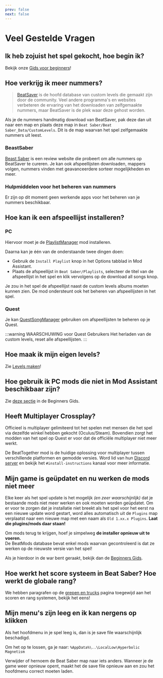 ```yaml
---
prev: false
next: false
---
```


# Veel Gestelde Vragen

## Ik heb zojuist het spel gekocht, hoe begin ik?

Bekijk onze [Gids voor beginners](/nl/beginners-guide.md)!

## Hoe verkrijg ik meer nummers?

> [BeatSaver](https://beatsaver.com) is de hoofd database van custom levels die gemaakt zijn door de community. Veel andere programma's en websites verbeteren de ervaring van het downloaden van zelfgemaakte nummers, maar BeatSaver is de plek waar deze gehost worden.

Als je de nummers handmatig download van BeatSaver, pak deze dan uit naar een map en plaats deze map in `Beat Saber/Beat Saber_Data/CustomLevels`. Dit is de map waarvan het spel zelfgemaakte nummers uit leest.

### BeastSaber

[Beast Saber](https://www.bsaber.com) is een review website die probeert om alle nummers op BeatSaver te cureren. Je kan ook afspeellijsten downloaden, mappers volgen, nummers vinden met geavanceerdere sorteer mogelijkheden en meer.

### Hulpmiddelen voor het beheren van nummers

Er zijn op dit moment geen werkende apps voor het beheren van je nummers beschikbaar.

## Hoe kan ik een afspeellijst installeren?

### PC

Hiervoor moet je de [PlaylistManager](https://github.com/rithik-b/PlaylistManager/releases/latest) mod installeren.

Daarna kan je één van de onderstaande twee dingen doen:

- Gebruik de `Install Playlist` knop in het Options tabblad in Mod Assistant.
- Plaats de afspeellijst in `Beat Saber/Playlists`, selecteer de titel van de afspeellijst in het spel en klik vervolgens op de download all songs knop.

Je zou in het spel de afspeellijst naast de custom levels albums moeten kunnen zien. De mod ondersteunt ook het beheren van afspeellijsten in het spel.

### Quest

Je kan [QuestSongManager](https://github.com/exelix11/QuestSongManager) gebruiken om afspeellijsten te beheren op je Quest.

:::warning WAARSCHUWING
voor Quest Gebruikers Het herladen van de custom levels, reset alle afspeellijsten.
:::

## Hoe maak ik mijn eigen levels?

Zie [Levels maken](/nl/mapping/)!

## Hoe gebruik ik PC mods die niet in Mod Assistant beschikbaar zijn?

Zie [deze sectie](/nl/pc-modding.md#handmatige-installatie) in de Beginners Gids.

## Heeft Multiplayer Crossplay?

Officieel is multiplayer gelimiteerd tot het spelen met mensen die het spel via dezelfde winkel hebben gekocht (Oculus/Steam). Bovendien zorgt het modden van het spel op Quest er voor dat de officiële multiplayer niet meer werkt.

De BeatTogether mod is de huidige oplossing voor multiplayer tussen verschillende platformen en gemodde versies. Word lid van hun [Discord server](https://discord.com/invite/gezGrFG4tz) en bekijk het `#install-instructions` kanaal voor meer informatie.

## Mijn game is geüpdatet en nu werken de mods niet meer

Elke keer als het spel update is het mogelijk _(en zeer waarschijnlijk)_ dat je bestaande mods niet meer werken en ook moeten worden geüpdatet. Om er voor te zorgen dat je installatie niet breekt als het spel voor het eerst na een nieuwe update word gestart, word alles automatisch uit de `Plugins` map verplaatst naar een nieuwe map met een naam als `Old 1.xx.x Plugins`. **Laat die plugins/mods daar staan!**

Om mods terug te krijgen, hoef je simpelweg **de installer opnieuw uit te voeren.**  
De BeatMods database bevat enkel mods waarvan gecontroleerd is dat ze werken op de nieuwste versie van het spel!

Als je hierdoor in de war bent geraakt, bekijk dan de [Beginners Gids](/nl/beginners-guide.md).

## Hoe werkt het score systeem in Beat Saber? Hoe werkt de globale rang?

We hebben paragrafen op de [grepen en trucks](/nl/grips-and-tricks.md) pagina toegewijd aan het scoren en rang systemen, bekijk het eens!

## Mijn menu's zijn leeg en ik kan nergens op klikken

Als het hoofdmenu in je spel leeg is, dan is je save file waarschijnlijk beschadigd.

Om het op te lossen, ga je naar: `%AppData%\..\LocalLow\Hyperbolic Magnetism`

Verwijder of hernoem de Beat Saber map naar iets anders. Wanneer je de game weer opnieuw opent, maakt het de save file opnieuw aan en zou het hoofdmenu correct moeten laden.
